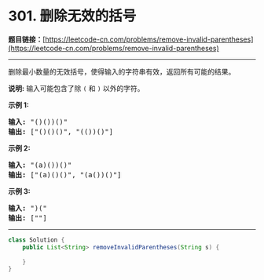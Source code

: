 # 301. 删除无效的括号

**题目链接：**[https://leetcode-cn.com/problems/remove-invalid-parentheses](https://leetcode-cn.com/problems/remove-invalid-parentheses)

---

<div class="content__1Y2H">
 <div class="notranslate">
  <p>删除最小数量的无效括号，使得输入的字符串有效，返回所有可能的结果。</p> 
  <p><strong>说明:</strong> 输入可能包含了除&nbsp;<code>(</code>&nbsp;和&nbsp;<code>)</code>&nbsp;以外的字符。</p> 
  <p><strong>示例 1:</strong></p> 
  <pre class="language-text"><strong>输入:</strong> "()())()"
<strong>输出:</strong> ["()()()", "(())()"]
</pre> 
  <p><strong>示例 2:</strong></p> 
  <pre class="language-text"><strong>输入:</strong> "(a)())()"
<strong>输出:</strong> ["(a)()()", "(a())()"]
</pre> 
  <p><strong>示例 3:</strong></p> 
  <pre class="language-text"><strong>输入:</strong> ")("
<strong>输出: </strong>[""]</pre> 
 </div>
</div>

---

```java
class Solution {
    public List<String> removeInvalidParentheses(String s) {
        
    }
}
```